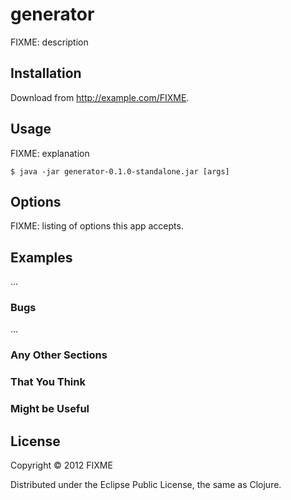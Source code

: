 # generator

FIXME: description

## Installation

Download from http://example.com/FIXME.

## Usage

FIXME: explanation

    $ java -jar generator-0.1.0-standalone.jar [args]

## Options

FIXME: listing of options this app accepts.

## Examples

...

### Bugs

...

### Any Other Sections
### That You Think
### Might be Useful

## License

Copyright © 2012 FIXME

Distributed under the Eclipse Public License, the same as Clojure.
